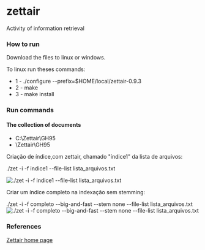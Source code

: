 # zettair
Activity of information retrieval 


### How to run

<p> Download the files to linux or windows. </p>

To linux run theses commands:
- 1 - ./configure --prefix=$HOME/local/zettair-0.9.3
- 2 - make
- 3 - make install 

### Run commands

#### The collection of documents
 
 - C:\Zettair\GH95
 - \Zettair\GH95
 
 Criação de índice,com zettair, chamado "índice1" da lista de arquivos: 
 
 ./zet -i -f indice1 --file-list lista_arquivos.txt 

 ![./zet -i -f indice1 --file-list lista_arquivos.txt ](https://user-images.githubusercontent.com/31135896/179834868-2a64b619-1410-4b23-896e-65d113c34e5e.jpg)
 
 Criar um índice completo na indexação sem stemming:
 
 ./zet -i -f completo --big-and-fast --stem none --file-list lista_arquivos.txt
 ![./zet -i -f completo --big-and-fast --stem none --file-list lista_arquivos.txt](https://user-images.githubusercontent.com/31135896/179839883-96531cd7-7ad5-457b-a1c0-a91e09f002cb.jpg)


### References

<p><a href="http://www.seg.rmit.edu.au/zettair/index.html">Zettair home page</a></p>
